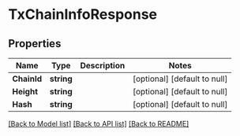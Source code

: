 # TxChainInfoResponse

## Properties
Name | Type | Description | Notes
------------ | ------------- | ------------- | -------------
**ChainId** | **string** |  | [optional] [default to null]
**Height** | **string** |  | [optional] [default to null]
**Hash** | **string** |  | [optional] [default to null]

[[Back to Model list]](../README.md#documentation-for-models) [[Back to API list]](../README.md#documentation-for-api-endpoints) [[Back to README]](../README.md)

